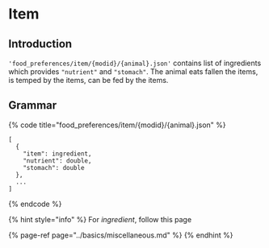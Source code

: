 # Item

## Introduction

`'food_preferences/item/{modid}/{animal}.json'` contains list of ingredients which provides `"nutrient"` and `"stomach"`. The animal eats fallen the items, is temped by the items, can be fed by the items.

## Grammar

{% code title="food\_preferences/item/{modid}/{animal}.json" %}
```text
[
  {
    "item": ingredient,
    "nutrient": double,
    "stomach": double
  },
  ...
]
```
{% endcode %}

{% hint style="info" %}
For _ingredient_, follow this page

{% page-ref page="../basics/miscellaneous.md" %}
{% endhint %}

